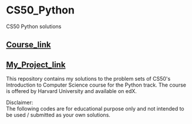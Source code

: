 # CS50_Python
CS50 Python solutions 

## [Course_link](https://cs50.harvard.edu/python/2022/)

## [My_Project_link](https://github.com/sarannetworkprogammer/CS50_Python/tree/main/Project_week9)

This repository contains my solutions to the problem sets of CS50's Introduction to Computer Science course for the Python track. The course is offered by Harvard University and available on edX.  



Disclaimer:  
The following codes are for educational purpose only and not intended to be used / submitted as your own solutions.  
